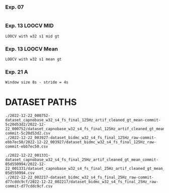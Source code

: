 

### Exp. 07

```

```

### Exp. 13 LOOCV MID 
```
LOOCV with w32 s1 mid gt
```

### Exp. 13 LOOCV Mean 
```
LOOCV with w32 s1 mean gt
```

### Exp. 21 A
```
Window size 8s - stride = 4s
```




#  DATASET PATHS

```
./2022-12-22_000752-dataset_capnobase_w32_s4_fs_final_125Hz_artif_cleaned_gt_mean-commit-5c20d53d2/2022-12-22_000752/dataset_capnobase_w32_s4_fs_final_125Hz_artif_cleaned_gt_mean-commit-5c20d53d2.csv
./2022-12-22_003927-dataset_bidmc_w32_s4_fs_final_125Hz_raw-commit-ebb7ec50/2022-12-22_003927/dataset_bidmc_w32_s4_fs_final_125Hz_raw-commit-ebb7ec50.csv

./2022-12-22_001331-dataset_capnobase_w32_s4_fs_final_25Hz_artif_cleaned_gt_mean_commit-05d550994/2022-12-22_001331/dataset_capnobase_w32_s4_fs_final_25Hz_artif_cleaned_gt_mean_commit-05d550994.csv
./2022-12-22_002217-dataset_bidmc_w32_s4_fs_final_25Hz_raw-commit-d77cddc9cf/2022-12-22_002217/dataset_bidmc_w32_s4_fs_final_25Hz_raw-commit-d77cddc9cf.csv
```